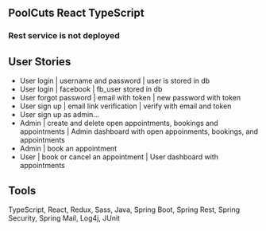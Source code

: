 ## PoolCuts React TypeScript

### Rest service is not deployed

## User Stories
* User login | username and password | user is stored in db
* User login | facebook | fb_user stored in db
* User forgot password | email with token | new password with token
* User sign up | email link verification | verify with email and token
* User sign up as admin...
* Admin | create and delete open appointments, bookings and appointments | Admin dashboard with open appoinments, bookings, and appointments
* Admin | book an appointment 
* User | book or cancel an appointment | User dashboard with appointments

## Tools
TypeScript, React, Redux, Sass, Java, Spring Boot, Spring Rest, Spring Security, Spring Mail, Log4j, JUnit